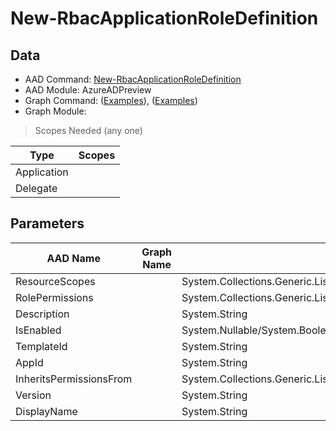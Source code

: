 # New-RbacApplicationRoleDefinition

> 

## Data

+ AAD Command: [New-RbacApplicationRoleDefinition](https://docs.microsoft.com/en-us/powershell/module/AzureADPreview/New-RbacApplicationRoleDefinition)
+ AAD Module: AzureADPreview
+ Graph Command: []() ([Examples](https://github.com/orgs/msgraph/discussions?discussions_q=)), []() ([Examples](https://github.com/orgs/msgraph/discussions?discussions_q=))
+ Graph Module: 

> Scopes Needed (any one)

|Type|Scopes|
|---|---|
|Application||
|Delegate||

## Parameters

|AAD Name|Graph Name|AAD Type|Graph Type|Infos|
|---|---|---|---|---|
|ResourceScopes||System.Collections.Generic.List/System.String|||
|RolePermissions||System.Collections.Generic.List/Microsoft.Open.MSGraph.Model.RolePermission|||
|Description||System.String|||
|IsEnabled||System.Nullable/System.Boolean|||
|TemplateId||System.String|||
|AppId||System.String|||
|InheritsPermissionsFrom||System.Collections.Generic.List/Microsoft.Open.MSGraph.Model.DirectoryRoleDefinition|||
|Version||System.String|||
|DisplayName||System.String|||

